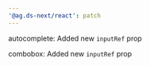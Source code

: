 ```yaml
---
'@ag.ds-next/react': patch
---
```


autocomplete: Added new `inputRef` prop

combobox: Added new `inputRef` prop
